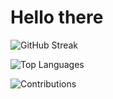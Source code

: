 <h1>Hello there</h1>

![GitHub Streak](https://streak-stats.demolab.com/?user=SayHelloLexa) 

![Top Languages](https://github-readme-stats-gamma-woad-31.vercel.app/api/top-langs/?username=SayHelloLexa&layout=compact)

![Contributions](https://ssr-contributions-svg.vercel.app/_/SayHelloLexa?chart=3dbar&gap=0.6&scale=2&gradient=true&flatten=1&animation=wave&animation_duration=3&animation_delay=0.03&animation_amplitude=24&animation_frequency=0.1&animation_wave_center=19_3&format=svg&weeks=40)
